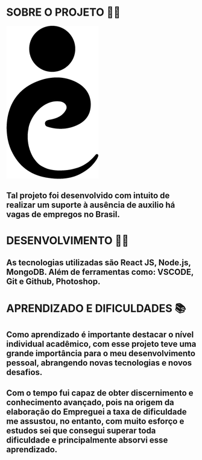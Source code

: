# SOBRE O PROJETO 🧑‍💼
 ![alt](https://raw.githubusercontent.com/LucaoCorrea/Empreguei-TCC/refs/heads/main/client/src/assets/logo.png)
 ## Tal projeto foi desenvolvido com intuito de realizar um suporte à ausência de auxilio há vagas de empregos no Brasil.

 # DESENVOLVIMENTO 🧑‍💻
 ## As tecnologias utilizadas são React JS, Node.js, MongoDB. Além de ferramentas como: VSCODE, Git e Github, Photoshop.

 # APRENDIZADO E DIFICULDADES 📚
 ## Como aprendizado é importante destacar o nível individual acadêmico, com esse projeto teve uma grande importância para o meu desenvolvimento pessoal, abrangendo novas tecnologias e novos desafios.
 ## Com o tempo fui capaz de obter discernimento e conhecimento avançado, pois na origem da elaboração do Empreguei a taxa de dificuldade me assustou, no entanto, com muito esforço e estudos sei que consegui superar toda dificuldade e principalmente absorvi esse aprendizado.
